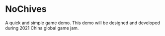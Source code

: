 # NoChives
A quick and simple game demo. This demo will be designed and developed during 2021 China global game jam.
